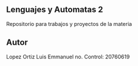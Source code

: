 ## Lenguajes y Automatas 2

Repositorio para trabajos y proyectos de la materia

## Autor
Lopez Ortiz Luis Emmanuel
no. Control: 20760619

